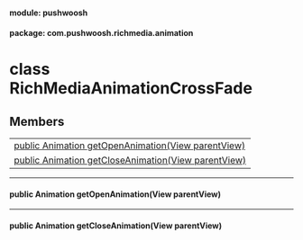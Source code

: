 
#### module: pushwoosh  

#### package: com.pushwoosh.richmedia.animation  

# <a name="heading"></a>class RichMediaAnimationCrossFade  

## Members  

<table>
	<tr>
		<td><a href="#1a047ba32794822d43aa6da2223011a7b8">public Animation getOpenAnimation(View parentView)</a></td>
	</tr>
	<tr>
		<td><a href="#1acff31c421e8dc9fb9eb0d81b0455873e">public Animation getCloseAnimation(View parentView)</a></td>
	</tr>
</table>


----------  
  

#### <a name="1a047ba32794822d43aa6da2223011a7b8"></a>public Animation getOpenAnimation(View parentView)  


----------  
  

#### <a name="1acff31c421e8dc9fb9eb0d81b0455873e"></a>public Animation getCloseAnimation(View parentView)  
